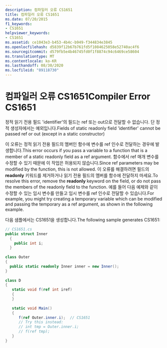 ```yaml
---
description: 컴파일러 오류 CS1651
title: 컴파일러 오류 CS1651
ms.date: 07/20/2015
f1_keywords:
- CS1651
helpviewer_keywords:
- CS1651
ms.assetid: ce1043e3-b453-4b4c-b949-f344834e3845
ms.openlocfilehash: d5839f12b67b761fd5f1084625058e52740ac4f6
ms.sourcegitcommit: d579fb5e4b46745fd0f1f8874c94c6469ce58604
ms.translationtype: MT
ms.contentlocale: ko-KR
ms.lasthandoff: 08/30/2020
ms.locfileid: "89118730"
---
```

# <a name="compiler-error-cs1651"></a><span data-ttu-id="d40dd-103">컴파일러 오류 CS1651</span><span class="sxs-lookup"><span data-stu-id="d40dd-103">Compiler Error CS1651</span></span>
<span data-ttu-id="d40dd-104">정적 읽기 전용 필드 'identifier'의 필드는 ref 또는 out으로 전달할 수 없습니다. 단 정적 생성자에서는 예외입니다.</span><span class="sxs-lookup"><span data-stu-id="d40dd-104">Fields of static readonly field 'identifier' cannot be passed ref or out (except in a static constructor)</span></span>  
  
 <span data-ttu-id="d40dd-105">이 오류는 정적 읽기 전용 필드의 멤버인 함수에 변수를 ref 인수로 전달하는 경우에 발생합니다.</span><span class="sxs-lookup"><span data-stu-id="d40dd-105">This error occurs if you pass a variable to a function that is a member of a static readonly field as a ref argument.</span></span> <span data-ttu-id="d40dd-106">함수에서 ref 매개 변수를 수정할 수 있기 때문에 이 작업은 허용되지 않습니다.</span><span class="sxs-lookup"><span data-stu-id="d40dd-106">Since ref parameters may be modified by the function, this is not allowed.</span></span> <span data-ttu-id="d40dd-107">이 오류를 해결하려면 필드의 **readonly** 키워드를 제거하거나 읽기 전용 필드의 멤버를 함수에 전달하지 마세요.</span><span class="sxs-lookup"><span data-stu-id="d40dd-107">To resolve this error, remove the **readonly** keyword on the field, or do not pass the members of the readonly field to the function.</span></span> <span data-ttu-id="d40dd-108">예를 들어 다음 예제와 같이 수정할 수 있는 임시 변수를 만들고 임시 변수를 ref 인수로 전달할 수 있습니다.</span><span class="sxs-lookup"><span data-stu-id="d40dd-108">For example, you might try creating a temporary variable which can be modified and passing the temporary as a ref argument, as shown in the following example.</span></span>  
  
 <span data-ttu-id="d40dd-109">다음 샘플에서는 CS1651을 생성합니다.</span><span class="sxs-lookup"><span data-stu-id="d40dd-109">The following sample generates CS1651:</span></span>  
  
```csharp  
// CS1651.cs  
public struct Inner  
  {  
    public int i;  
  }  
  
class Outer  
{
  public static readonly Inner inner = new Inner();  
}  
  
class D  
{  
   static void f(ref int iref)  
   {  
   }  
  
   static void Main()  
   {  
      f(ref Outer.inner.i);  // CS1651  
      // Try this instead:  
      // int tmp = Outer.inner.i;  
      // f(ref tmp);  
   }  
}  
```
